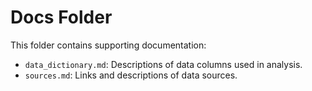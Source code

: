 # Docs Folder

This folder contains supporting documentation:
- `data_dictionary.md`: Descriptions of data columns used in analysis.
- `sources.md`: Links and descriptions of data sources.

